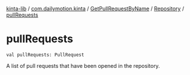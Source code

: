 [kinta-lib](../../../index.md) / [com.dailymotion.kinta](../../index.md) / [GetPullRequestByName](../index.md) / [Repository](index.md) / [pullRequests](./pull-requests.md)

# pullRequests

`val pullRequests: PullRequest`

A list of pull requests that have been opened in the repository.

